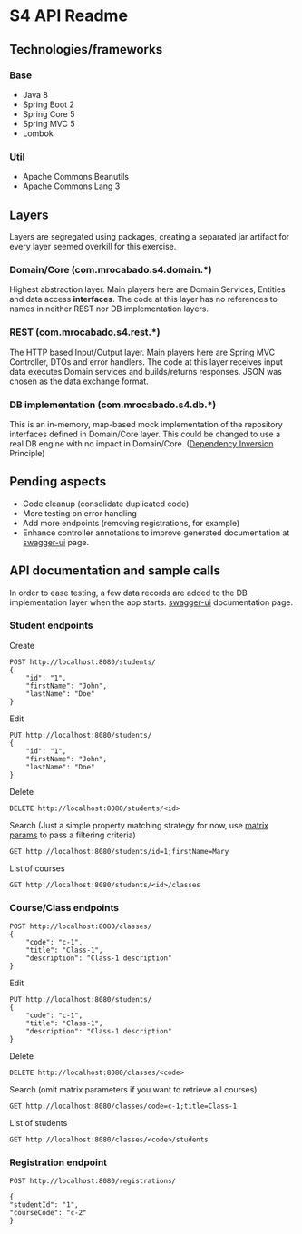 # S4 API Readme

## Technologies/frameworks

### Base
- Java 8
- Spring Boot 2
- Spring Core 5
- Spring MVC 5
- Lombok

### Util
- Apache Commons Beanutils
- Apache Commons Lang 3

## Layers

Layers are segregated using packages, creating a separated jar artifact for every layer seemed overkill 
for this exercise.

### Domain/Core (com.mrocabado.s4.domain.*)
Highest abstraction layer. Main players here are Domain Services, Entities and data access **interfaces**.
The code at this layer has no references to names in neither REST nor DB implementation layers.

### REST (com.mrocabado.s4.rest.*)
The HTTP based Input/Output layer. Main players here are Spring MVC Controller, DTOs and error handlers.
The code at this layer receives input data executes Domain services and builds/returns responses. 
JSON was chosen as the data exchange format.

### DB implementation (com.mrocabado.s4.db.*)
This is an in-memory, map-based mock implementation of the repository interfaces defined in Domain/Core layer. 
This could be changed to use a real DB engine with no impact in Domain/Core. ([Dependency Inversion](https://en.wikipedia.org/wiki/Dependency_inversion_principle) Principle)

## Pending aspects
- Code cleanup (consolidate duplicated code)
- More testing on error handling
- Add more endpoints (removing registrations, for example)
- Enhance controller annotations to improve generated documentation at [swagger-ui](http://localhost:8080/swagger-ui.html) page.

## API documentation and sample calls

In order to ease testing, a few data records are added to the DB implementation layer when the app starts.
[swagger-ui](http://localhost:8080/swagger-ui.html) documentation page.

### Student endpoints

Create
```
POST http://localhost:8080/students/
{
    "id": "1",
    "firstName": "John",
    "lastName": "Doe"
}
```    
Edit
```
PUT http://localhost:8080/students/
{
    "id": "1",
    "firstName": "John",
    "lastName": "Doe"
}
```    
Delete
```
DELETE http://localhost:8080/students/<id>
```
Search (Just a simple property matching strategy for now, use [matrix params](https://www.logicbig.com/quick-info/web/matrix-param.html) to pass a filtering criteria)
```
GET http://localhost:8080/students/id=1;firstName=Mary
```
List of courses
```
GET http://localhost:8080/students/<id>/classes
```

### Course/Class endpoints
```
POST http://localhost:8080/classes/
{
    "code": "c-1",
    "title": "Class-1",
    "description": "Class-1 description"
}
```    
Edit
```
PUT http://localhost:8080/students/
{
    "code": "c-1",
    "title": "Class-1",
    "description": "Class-1 description"
}
```    
Delete
```
DELETE http://localhost:8080/classes/<code>
```
Search (omit matrix parameters if you want to retrieve all courses)
```
GET http://localhost:8080/classes/code=c-1;title=Class-1
```
List of students
```
GET http://localhost:8080/classes/<code>/students
```

### Registration endpoint

```
POST http://localhost:8080/registrations/

{
"studentId": "1",
"courseCode": "c-2"
}
```